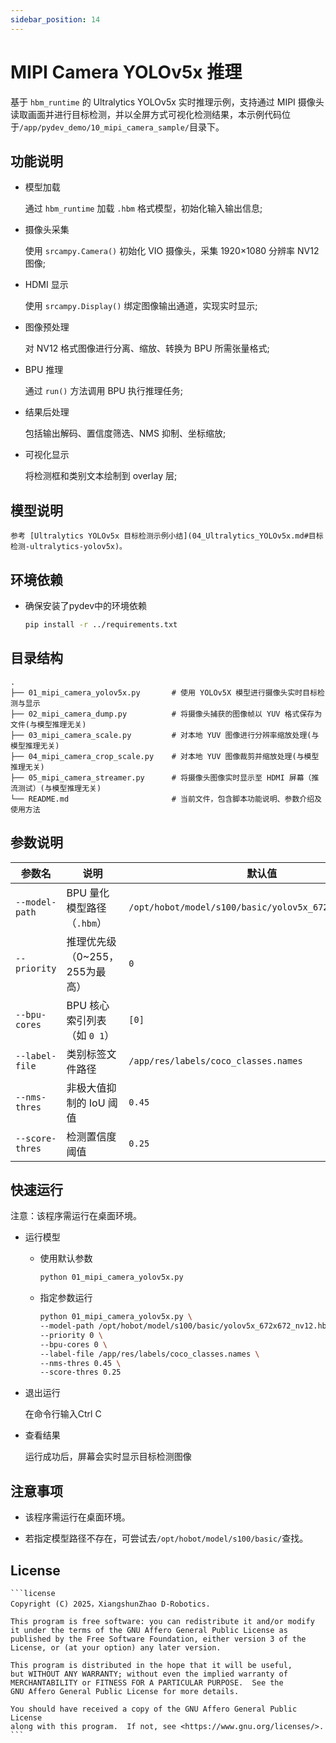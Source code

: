 ```yaml
---
sidebar_position: 14
---
```


# MIPI Camera YOLOv5x 推理

基于 `hbm_runtime` 的 Ultralytics YOLOv5x 实时推理示例，支持通过 MIPI 摄像头读取画面并进行目标检测，并以全屏方式可视化检测结果，本示例代码位于`/app/pydev_demo/10_mipi_camera_sample/`目录下。

## 功能说明

- 模型加载

    通过 `hbm_runtime` 加载 `.hbm` 格式模型，初始化输入输出信息;

- 摄像头采集

    使用 `srcampy.Camera()` 初始化 VIO 摄像头，采集 1920×1080 分辨率 NV12 图像;

- HDMI 显示

    使用 `srcampy.Display()` 绑定图像输出通道，实现实时显示;

- 图像预处理

    对 NV12 格式图像进行分离、缩放、转换为 BPU 所需张量格式;

- BPU 推理

    通过 `run()` 方法调用 BPU 执行推理任务;

- 结果后处理

    包括输出解码、置信度筛选、NMS 抑制、坐标缩放;

- 可视化显示

    将检测框和类别文本绘制到 overlay 层;


## 模型说明
    参考 [Ultralytics YOLOv5x 目标检测示例小结](04_Ultralytics_YOLOv5x.md#目标检测-ultralytics-yolov5x)。


## 环境依赖
- 确保安装了pydev中的环境依赖
    ```bash
    pip install -r ../requirements.txt
    ```

## 目录结构

```text
.
├── 01_mipi_camera_yolov5x.py       # 使用 YOLOv5X 模型进行摄像头实时目标检测与显示
├── 02_mipi_camera_dump.py          # 将摄像头捕获的图像帧以 YUV 格式保存为文件(与模型推理无关)
├── 03_mipi_camera_scale.py         # 对本地 YUV 图像进行分辨率缩放处理(与模型推理无关)
├── 04_mipi_camera_crop_scale.py    # 对本地 YUV 图像裁剪并缩放处理(与模型推理无关)
├── 05_mipi_camera_streamer.py      # 将摄像头图像实时显示至 HDMI 屏幕（推流测试）(与模型推理无关)
└── README.md                       # 当前文件，包含脚本功能说明、参数介绍及使用方法
```

## 参数说明
| 参数名           | 说明                              | 默认值                                                    |
| --------------- | --------------------------------- | ------------------------------------------------------ |
| `--model-path`  | BPU 量化模型路径（`.hbm`）          | `/opt/hobot/model/s100/basic/yolov5x_672x672_nv12.hbm` |
| `--priority`    | 推理优先级（0\~255，255为最高）     | `0`                                                    |
| `--bpu-cores`   | BPU 核心索引列表（如 `0 1`）        | `[0]`                                                  |
| `--label-file`  | 类别标签文件路径                    | `/app/res/labels/coco_classes.names`                         |
| `--nms-thres`   | 非极大值抑制的 IoU 阈值             | `0.45`                                                 |
| `--score-thres` | 检测置信度阈值                      | `0.25`                                                 |


## 快速运行
注意：该程序需运行在桌面环境。
- 运行模型
    - 使用默认参数
        ```bash
        python 01_mipi_camera_yolov5x.py
        ```
    - 指定参数运行
        ```bash
        python 01_mipi_camera_yolov5x.py \
        --model-path /opt/hobot/model/s100/basic/yolov5x_672x672_nv12.hbm \
        --priority 0 \
        --bpu-cores 0 \
        --label-file /app/res/labels/coco_classes.names \
        --nms-thres 0.45 \
        --score-thres 0.25
        ```
- 退出运行

    在命令行输入Ctrl C

- 查看结果

    运行成功后，屏幕会实时显示目标检测图像

## 注意事项
- 该程序需运行在桌面环境。

- 若指定模型路径不存在，可尝试去`/opt/hobot/model/s100/basic/`查找。

## License
    ```license
    Copyright (C) 2025，XiangshunZhao D-Robotics.

    This program is free software: you can redistribute it and/or modify
    it under the terms of the GNU Affero General Public License as
    published by the Free Software Foundation, either version 3 of the
    License, or (at your option) any later version.

    This program is distributed in the hope that it will be useful,
    but WITHOUT ANY WARRANTY; without even the implied warranty of
    MERCHANTABILITY or FITNESS FOR A PARTICULAR PURPOSE.  See the
    GNU Affero General Public License for more details.

    You should have received a copy of the GNU Affero General Public License
    along with this program.  If not, see <https://www.gnu.org/licenses/>.
    ```
